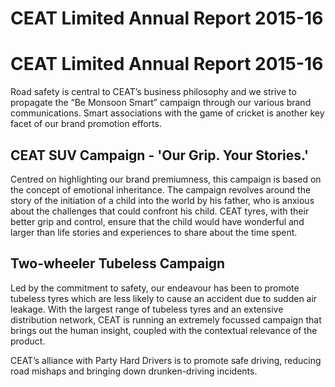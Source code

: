 # CEAT Limited Annual Report 2015-16

# CEAT Limited Annual Report 2015-16

Road safety is central to CEAT’s business philosophy and we strive to propagate the “Be Monsoon Smart” campaign through our various brand communications. Smart associations with the game of cricket is another key facet of our brand promotion efforts.

## CEAT SUV Campaign - 'Our Grip. Your Stories.'

Centred on highlighting our brand premiumness, this campaign is based on the concept of emotional inheritance. The campaign revolves around the story of the initiation of a child into the world by his father, who is anxious about the challenges that could confront his child. CEAT tyres, with their better grip and control, ensure that the child would have wonderful and larger than life stories and experiences to share about the time spent.

## Two-wheeler Tubeless Campaign

Led by the commitment to safety, our endeavour has been to promote tubeless tyres which are less likely to cause an accident due to sudden air leakage. With the largest range of tubeless tyres and an extensive distribution network, CEAT is running an extremely focussed campaign that brings out the human insight, coupled with the contextual relevance of the product.

CEAT’s alliance with Party Hard Drivers is to promote safe driving, reducing road mishaps and bringing down drunken-driving incidents.
